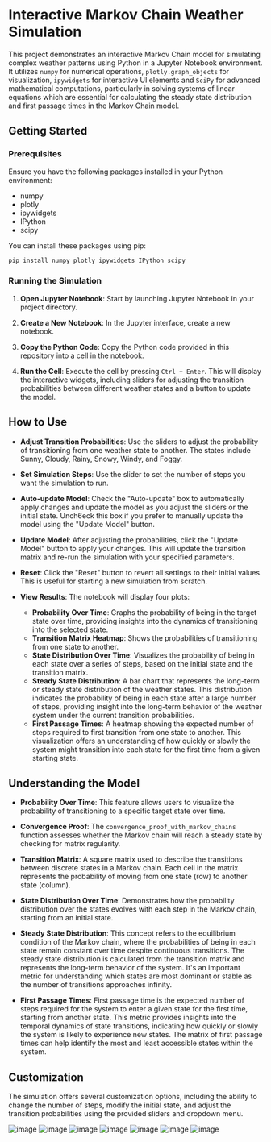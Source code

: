 # Interactive Markov Chain Weather Simulation

This project demonstrates an interactive Markov Chain model for simulating complex weather patterns using Python in a Jupyter Notebook environment. It utilizes `numpy` for numerical operations, `plotly.graph_objects` for visualization, `ipywidgets` for interactive UI elements and `SciPy` for advanced mathematical computations, particularly in solving systems of linear equations which are essential for calculating the steady state distribution and first passage times in the Markov Chain model.

## Getting Started

### Prerequisites

Ensure you have the following packages installed in your Python environment:

- numpy
- plotly
- ipywidgets
- IPython
- scipy

You can install these packages using pip:

```bash
pip install numpy plotly ipywidgets IPython scipy
```

### Running the Simulation

1. **Open Jupyter Notebook**: Start by launching Jupyter Notebook in your project directory.

2. **Create a New Notebook**: In the Jupyter interface, create a new notebook.

3. **Copy the Python Code**: Copy the Python code provided in this repository into a cell in the notebook.

4. **Run the Cell**: Execute the cell by pressing `Ctrl + Enter`. This will display the interactive widgets, including sliders for adjusting the transition probabilities between different weather states and a button to update the model.

## How to Use

- **Adjust Transition Probabilities**: Use the sliders to adjust the probability of transitioning from one weather state to another. The states include Sunny, Cloudy, Rainy, Snowy, Windy, and Foggy.

- **Set Simulation Steps**: Use the slider to set the number of steps you want the simulation to run.

- **Auto-update Model**: Check the "Auto-update" box to automatically apply changes and update the model as you adjust the sliders or the initial state. Unch6eck this box if you prefer to manually update the model using the "Update Model" button.

- **Update Model**: After adjusting the probabilities, click the "Update Model" button to apply your changes. This will update the transition matrix and re-run the simulation with your specified parameters.

- **Reset**: Click the "Reset" button to revert all settings to their initial values. This is useful for starting a new simulation from scratch.

- **View Results**: The notebook will display four plots:
  - **Probability Over Time**: Graphs the probability of being in the target state over time, providing insights into the dynamics of transitioning into the selected state.
  - **Transition Matrix Heatmap**: Shows the probabilities of transitioning from one state to another.
  - **State Distribution Over Time**: Visualizes the probability of being in each state over a series of steps, based on the initial state and the transition matrix.
  - **Steady State Distribution**: A bar chart that represents the long-term or steady state distribution of the weather states. This distribution indicates the probability of being in each state after a large number of steps, providing insight into the long-term behavior of the weather system under the current transition probabilities.
  - **First Passage Times**: A heatmap showing the expected number of steps required to first transition from one state to another. This visualization offers an understanding of how quickly or slowly the system might transition into each state for the first time from a given starting state.

## Understanding the Model

- **Probability Over Time**: This feature allows users to visualize the probability of transitioning to a specific target state over time.

- **Convergence Proof**: The `convergence_proof_with_markov_chains` function assesses whether the Markov chain will reach a steady state by checking for matrix regularity.

- **Transition Matrix**: A square matrix used to describe the transitions between discrete states in a Markov chain. Each cell in the matrix represents the probability of moving from one state (row) to another state (column).

- **State Distribution Over Time**: Demonstrates how the probability distribution over the states evolves with each step in the Markov chain, starting from an initial state.

- **Steady State Distribution**: This concept refers to the equilibrium condition of the Markov chain, where the probabilities of being in each state remain constant over time despite continuous transitions. The steady state distribution is calculated from the transition matrix and represents the long-term behavior of the system. It's an important metric for understanding which states are most dominant or stable as the number of transitions approaches infinity.

- **First Passage Times**: First passage time is the expected number of steps required for the system to enter a given state for the first time, starting from another state. This metric provides insights into the temporal dynamics of state transitions, indicating how quickly or slowly the system is likely to experience new states. The matrix of first passage times can help identify the most and least accessible states within the system.


## Customization

The simulation offers several customization options, including the ability to change the number of steps, modify the initial state, and adjust the transition probabilities using the provided sliders and dropdown menu.

![image](https://github.com/Flubbeh/WeatherTransitionMarkovModel/assets/26907138/348d4b2c-c715-4197-acbb-22cbc90a87c4)
![image](https://github.com/Flubbeh/WeatherTransitionMarkovModel/assets/26907138/bcb69597-696b-4897-9246-09484ea60550)
![image](https://github.com/Flubbeh/WeatherTransitionMarkovModel/assets/26907138/063c5c9e-baaf-43d4-b8b4-427478e83288)
![image](https://github.com/Flubbeh/WeatherTransitionMarkovModel/assets/26907138/94b317ed-6b4e-4578-ab73-01a91822d70f)
![image](https://github.com/Flubbeh/WeatherTransitionMarkovModel/assets/26907138/6a8af43f-f04d-4cb4-b23e-3b6dacbdf62f)
![image](https://github.com/Flubbeh/WeatherTransitionMarkovModel/assets/26907138/f9d758a3-70d5-4104-a3a9-c80dcd99b3d2)
![image](https://github.com/Flubbeh/WeatherTransitionMarkovModel/assets/26907138/e1d2e514-1395-4d42-9482-22f84821ee9f)

